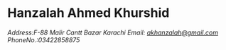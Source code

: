 # Hanzalah Ahmed Khurshid

*Address:F-88 Malir Cantt Bazar Karachi*
*Email: akhanzalah@gmail.com PhoneNo.:03422858875*
